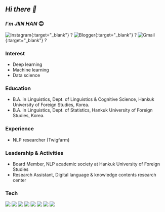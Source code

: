 
## _Hi there 👋_
### _I'm JIIN HAN_ :blush:

![Instagram](https://img.shields.io/badge/Instagram-EF2D5E.svg?style=for-the-badge&logo=Instagram&logoColor=white&link=https://instagram.com/1_rec0g){:target="_blank"} ?
![Blogger](https://img.shields.io/badge/Blogger-2D8C3C.svg?style=for-the-badge&logo=blogger&logoColor=white&link=https://blog.naver.com/zzinzziny_){:target="_blank"} ?
![Gmail](https://img.shields.io/badge/Gmail-D14836?style=for-the-badge&logo=gmail&logoColor=white&link=mailto:gkswldls8671@gmail.com){:target="_blank"} ?


### Interest
- Deep learning
- Machine learning
- Data science

### Education
- B.A. in Linguistics, Dept. of Linguistics & Cognitive Science, Hankuk University of Foreign Studies, Korea.
- B.A. in Linguistics, Dept. of Statistics, Hankuk University of Foreign Studies, Korea.

### Experience
- NLP researcher (Twigfarm)

### Leadership & Activities
- Board Member, NLP academic society at Hankuk University of Foreign Studies
- Research Assistant, Digital language & knowledge contents research center


### Tech
<img src="https://img.shields.io/badge/c++-00599C?style=for-the-badge&logo=c%2B%2B&logoColor=white"> <img src="https://img.shields.io/badge/python-3776AB?style=for-the-badge&logo=python&logoColor=white"> <img src="https://img.shields.io/badge/mysql-4479A1?style=for-the-badge&logo=mysql&logoColor=white"> <img src="https://img.shields.io/badge/django-092E20?style=for-the-badge&logo=django&logoColor=white"> <img src="https://img.shields.io/badge/css-1572B6?style=for-the-badge&logo=css3&logoColor=white"> <img src="https://img.shields.io/badge/linux-FCC624?style=for-the-badge&logo=linux&logoColor=black"> <img src="https://img.shields.io/badge/github-181717?style=for-the-badge&logo=github&logoColor=white"> <img src="https://img.shields.io/badge/git-F05032?style=for-the-badge&logo=git&logoColor=white"> 
